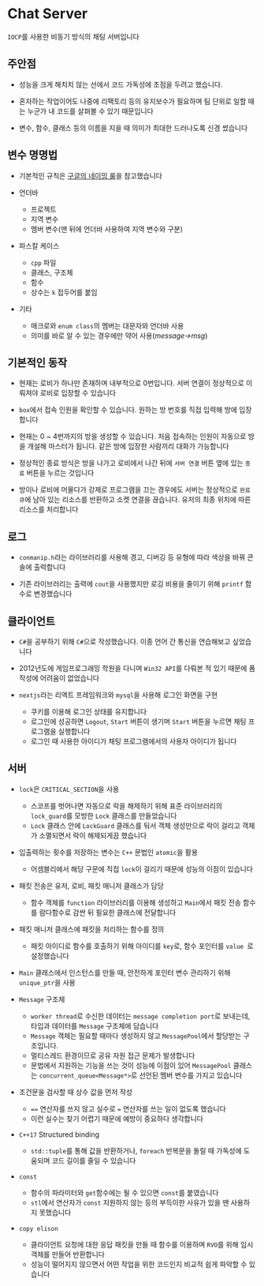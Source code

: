 Chat Server
===========
`IOCP`를 사용한 비동기 방식의 채팅 서버입니다

## 주안점
* 성능을 크게 해치치 않는 선에서 코드 가독성에 초점을 두려고 했습니다.

* 혼자하는 작업이어도 나중에 리팩토리 등의 유지보수가 필요하며 팀 단위로 일할 때는 누군가 내 코드를 살펴볼 수 있기 때문입니다

* 변수, 함수, 클래스 등의 이름을 지을 때 의미가 최대한 드러나도록 신경 썼습니다

## 변수 명명법  
* 기본적인 규칙은 [구글의 네이밍 룰](https://google.github.io/styleguide/cppguide.html)을 참고했습니다

* 언더바
  * 프로젝트
  * 지역 변수
  * 멤버 변수(맨 뒤에 언더바 사용하여 지역 변수와 구분)

* 파스칼 케이스
  * `cpp` 파일
  * 클래스, 구조체
  * 함수
  * 상수는 `k` 접두어를 붙임

* 기타
  * 매크로와 `enum class`의 멤버는 대문자와 언더바 사용
  * 의미를 바로 알 수 있는 경우에만 약어 사용(_message->msg_)

## 기본적인 동작
* 현재는 로비가 하나만 존재하며 내부적으로 0번입니다. 서버 연결이 정상적으로 이뤄져야 로비로 입장할 수 있습니다 

* `box`에서 접속 인원을 확인할 수 있습니다. 원하는 방 번호를 직접 입력해 방에 입장합니다

* 현재는 0 ~ 4번까지의 방을 생성할 수 있습니다. 처음 접속하는 인원이 자동으로 방을 개설해 마스터가 됩니다. 같은 방에 입장한 사람끼리 대화가 가능합니다

* 정상적인 종료 방식은 방을 나가고 로비에서 나간 뒤에 `서버 연결` 버튼 옆에 있는 `종료` 버튼을 누르는 것입니다

* 방이나 로비에 머물다가 강제로 프로그램을 끄는 경우에도 서버는 정상적으로 `완료 큐`에 남아 있는 리소스를 반환하고 소켓 연결을 끊습니다. 유저의 최종 위치에 따른 리소스를 처리합니다

## 로그  
* `conmanip.h`라는 라이브러리를 사용해 경고, 디버깅 등 유형에 따라 색상을 바꿔 콘솔에 출력합니다

* 기존 라이브러리는 출력에 `cout`을 사용했지만 로깅 비용을 줄이기 위해 `printf` 함수로 변경했습니다

## 클라이언트  
* `C#`을 공부하기 위해 `C#`으로 작성했습니다. 이종 언어 간 통신을 연습해보고 싶었습니다 

* 2012년도에 게임프로그래밍 학원을 다니며 `Win32 API`를 다뤄본 적 있기 때문에 폼 작성에 어려움이 없었습니다

* `nextjs`라는 리액트 프레임워크와 `mysql`을 사용해 로그인 화면을 구현
  * 쿠키를 이용해 로그인 상태를 유지합니다
  * 로그인에 성공하면 `Logout`, `Start` 버튼이 생기며 `Start` 버튼을 누르면 채팅 프로그램을 실행합니다
  * 로그인 때 사용한 아이디가 채팅 프로그램에서의 사용자 아이디가 됩니다

## 서버
* `lock`은 `CRITICAL_SECTION`을 사용
  * 스코프를 벗어나면 자동으로 락을 해제하기 위해 표준 라이브러리의 `lock_guard`를 모방한 `Lock` 클래스를 만들었습니다
  * `Lock` 클래스 안에 `LockGuard` 클래스를 둬서 객체 생성만으로 락이 걸리고 객체가 소멸되면서 락이 해제되게끔 했습니다

* 입출력하는 횟수를 저장하는 변수는 `C++` 문법인 `atomic`을 활용 
  * 어셈블리에서 해당 구문에 직접 `lock`이 걸리기 때문에 성능의 이점이 있습니다

* 패킷 전송은 유저, 로비, 패킷 매니저 클래스가 담당
  * 함수 객체를 `function` 라이브러리를 이용해 생성하고 `Main`에서 패킷 전송 함수를 람다함수로 감싼 뒤 필요한 클래스에 전달합니다

* 패킷 매니저 클래스에 패킷을 처리하는 함수를 정의
  * 패킷 아이디로 함수를 호출하기 위해 아이디를 `key`로, 함수 포인터를 `value `로 설정했습니다

* `Main` 클래스에서 인스턴스를 만들 때, 안전하게 포인터 변수 관리하기 위해 `unique_ptr`을 사용

* `Message` 구조체
  *  `worker thread`로 수신한 데이터는 `message completion port`로 보내는데, 타입과 데이터를 `Message` 구조체에 담습니다 
  *  `Message` 객체는 필요할 때마다 생성하지 않고 `MessagePool`에서 할당받는 구조입니다. 
  *  멀티스레드 환경이므로 공유 자원 접근 문제가 발생합니다
  *  문법에서 지원하는 기능을 쓰는 것이 성능에 이점이 있어 `MessagePool` 클래스는 `concurrent_queue<Message*>`로 선언된 멤버 변수를 가지고 있습니다

* 조건문을 검사할 때 상수 값을 먼저 작성
  * `==` 연산자를 쓰지 않고 실수로 `=` 연산자를 쓰는 일이 없도록 했습니다
  * 이런 실수는 찾기 어렵기 때문에 예방이 중요하다 생각합니다

* `C++17` Structured binding
  * `std::tuple`를 통해 값을 반환하거나, `foreach` 반복문을 돌릴 때 가독성에 도움되며 코드 길이를 줄일 수 있습니다

* `const`
  * 함수의 파라미터와 `get`함수에는 될 수 있으면 `const`를 붙였습니다
  * `stl`에서 연산자가 `const` 지원하지 않는 등의 부득이한 사유가 있을 땐 사용하지 못했습니다

* `copy elison`
  * 클라이언트 요청에 대한 응답 패킷을 만들 때 함수를 이용하며 `RVO`를 위해 임시 객체를 만들어 반환합니다
  * 성능이 떨어지지 않으면서 어떤 작업을 위한 코드인지 비교적 쉽게 파악할 수 있습니다
